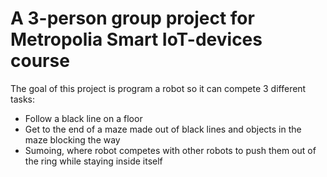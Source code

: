 # A 3-person group project for Metropolia Smart IoT-devices course

The goal of this project is program a robot so it can compete 3 different tasks:
* Follow a black line on a floor
* Get to the end of a maze made out of black lines and objects in the maze blocking the way
* Sumoing, where robot competes with other robots to push them out of the ring while staying inside itself
